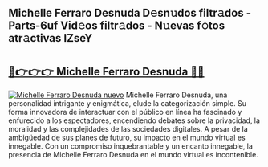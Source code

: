 ## Michelle Ferraro Desnuda D𝚎sn𝚞dos filtr𝚊dos - Parts-6uf Vid𝚎os filtr𝚊dos - N𝚞evas f𝚘tos atr𝚊ctivas IZseY

# <h2><a href="http://mb6195.tromn.icu/?c=Michelle+Ferraro+Desnuda">🔗👉👉👉 Michelle Ferraro Desnuda 🔗🔗</a></h2>

[![Michelle Ferraro Desnuda nuevo](https://i.imgur.com/pEAQMta.gif)](http://mb6195.tromn.icu/?c=Michelle+Ferraro+Desnuda)
Michelle Ferraro Desnuda, una personalidad intrigante y enigmática, elude la categorización simple. Su forma innovadora de interactuar con el público en línea ha fascinado y enfurecido a los espectadores, encendiendo debates sobre la privacidad, la moralidad y las complejidades de las sociedades digitales. A pesar de la ambigüedad de sus planes de futuro, su impacto en el mundo virtual es innegable. Con un compromiso inquebrantable y un encanto innegable, la presencia de Michelle Ferraro Desnuda en el mundo virtual es incontenible.
